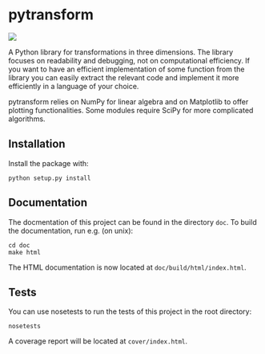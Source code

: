 # pytransform

<a href="https://git.hb.dfki.de/ci/projects/1?ref=master">
<img src="https://git.hb.dfki.de/ci/projects/1/status.png?ref=master" /></a>

A Python library for transformations in three dimensions. The library focuses
on readability and debugging, not on computational efficiency. If you want to
have an efficient implementation of some function from the library you can
easily extract the relevant code and implement it more efficiently in a
language of your choice.

pytransform relies on NumPy for linear algebra and on Matplotlib to offer
plotting functionalities. Some modules require SciPy for more complicated
algorithms.

## Installation

Install the package with:

    python setup.py install

## Documentation

The docmentation of this project can be found in the directory `doc`. To
build the documentation, run e.g. (on unix):

    cd doc
    make html

The HTML documentation is now located at `doc/build/html/index.html`.

## Tests

You can use nosetests to run the tests of this project in the root directory:

    nosetests

A coverage report will be located at `cover/index.html`.
